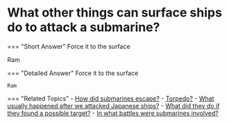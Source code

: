 # What other things can surface ships do to attack a submarine?


=== "Short Answer"
    Force it to the surface

Ram

=== "Detailed Answer"
    Force it to the surface

    Ram

=== "Related Topics"
    - [How did submarines escape?](./how-did-submarines-escape.md)
    - [Torpedo?](./torpedo.md)
    - [What usually happened after we attacked Japanese ships?](./what-usually-happened-after-we-attacked-japanese-ships.md)
    - [What did they do if they found a possible target?](./what-did-they-do-if-they-found-a-possible-target.md)
    - [In what battles were submarines involved?](./in-what-battles-were-submarines-involved.md)
